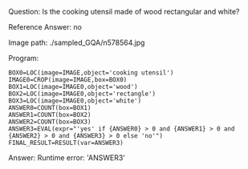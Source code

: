 Question: Is the cooking utensil made of wood rectangular and white?

Reference Answer: no

Image path: ./sampled_GQA/n578564.jpg

Program:

```
BOX0=LOC(image=IMAGE,object='cooking utensil')
IMAGE0=CROP(image=IMAGE,box=BOX0)
BOX1=LOC(image=IMAGE0,object='wood')
BOX2=LOC(image=IMAGE0,object='rectangle')
BOX3=LOC(image=IMAGE0,object='white')
ANSWER0=COUNT(box=BOX1)
ANSWER1=COUNT(box=BOX2)
ANSWER2=COUNT(box=BOX3)
ANSWER3=EVAL(expr="'yes' if {ANSWER0} > 0 and {ANSWER1} > 0 and {ANSWER2} > 0 and {ANSWER3} > 0 else 'no'")
FINAL_RESULT=RESULT(var=ANSWER3)
```
Answer: Runtime error: 'ANSWER3'

